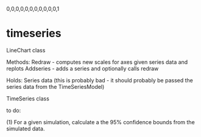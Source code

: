 0,0,0,0,0,0,0,0,0,0,0,1


timeseries
==========

LineChart class

Methods:
Redraw - computes new scales for axes given series data and replots
Addseries - adds a series and optionally calls redraw

Holds:
Series data  (this is probably bad - it should probably be passed the series data from the TimeSeriesModel)


TimeSeries class


to do:

(1) For a given simulation, calculate a the 95% confidence bounds from the simulated data.
